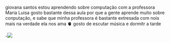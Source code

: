 giovana santos
estou aprendendo sobre computação com a professora Maria Luisa
gosto bastante dessa aula por que a gente aprende muito sobre conputação,
e sabe que minha professora é bastante extresada com nois mais na verdade ela
nos ama 🫀
gosto de escutar música e dormitr a tarde

-![](https://media.tenor.com/z_rWymRBM-0AAAAd/girl-baby.gif)
